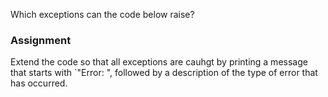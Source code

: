 Which exceptions can the code below raise?

### Assignment

Extend the code so that all exceptions are cauhgt by printing a message that starts with `"Error: ", followed by a description of the type of error that has occurred.
